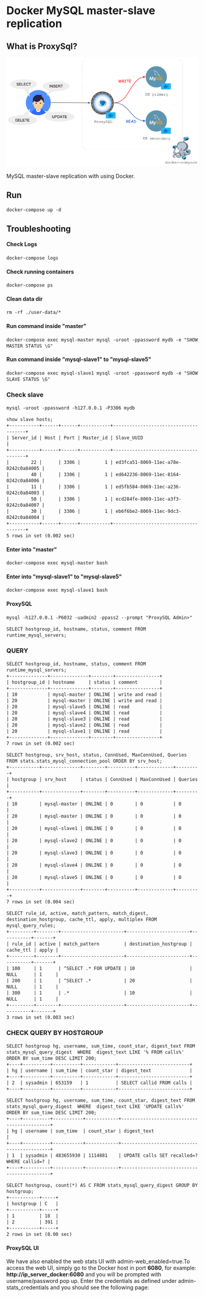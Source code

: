Docker MySQL master-slave replication 
========================

## What is ProxySql?

![Blank Diagram](./demo.png)


MySQL master-slave replication with using Docker. 

## Run

```
docker-compose up -d
```

## Troubleshooting

#### Check Logs

```
docker-compose logs
```

#### Check running containers

```
docker-compose ps
```

#### Clean data dir

```
rm -rf ./user-data/*
```

#### Run command inside "master"

```
docker-compose exec mysql-master mysql -uroot -ppassword mydb -e "SHOW MASTER STATUS \G"
```

#### Run command inside "mysql-slave1" to "mysql-slave5"

```
docker-compose exec mysql-slave1 mysql -uroot -ppassword mydb -e "SHOW SLAVE STATUS \G"
```

### Check slave
```
mysql -uroot -ppassword -h127.0.0.1 -P3306 mydb
```

```
show slave hosts;
+-----------+------+------+-----------+--------------------------------------+
| Server_id | Host | Port | Master_id | Slave_UUID                           |
+-----------+------+------+-----------+--------------------------------------+
|        22 |      | 3306 |         1 | ed3fca51-8069-11ec-a78e-0242c0a84005 |
|        40 |      | 3306 |         1 | ed642236-8069-11ec-8164-0242c0a84006 |
|        11 |      | 3306 |         1 | ed5fb584-8069-11ec-a236-0242c0a84003 |
|        50 |      | 3306 |         1 | ecd284fe-8069-11ec-a3f3-0242c0a84007 |
|        30 |      | 3306 |         1 | eb6f6be2-8069-11ec-9dc3-0242c0a84004 |
+-----------+------+------+-----------+--------------------------------------+
5 rows in set (0.002 sec)
```



#### Enter into "master"

```
docker-compose exec mysql-master bash
```

#### Enter into "mysql-slave1" to "mysql-slave5"

```
docker-compose exec mysql-slave1 bash
```


#### ProxySQL ####

```
mysql -h127.0.0.1 -P6032 -uadmin2 -ppass2 --prompt "ProxySQL Admin>"
```

```
SELECT hostgroup_id, hostname, status, comment FROM runtime_mysql_servers;
```

### QUERY ###

```
SELECT hostgroup_id, hostname, status, comment FROM runtime_mysql_servers;
+--------------+--------------+--------+----------------+
| hostgroup_id | hostname     | status | comment        |
+--------------+--------------+--------+----------------+
| 10           | mysql-master | ONLINE | write and read |
| 20           | mysql-master | ONLINE | write and read |
| 20           | mysql-slave5 | ONLINE | read           |
| 20           | mysql-slave4 | ONLINE | read           |
| 20           | mysql-slave3 | ONLINE | read           |
| 20           | mysql-slave2 | ONLINE | read           |
| 20           | mysql-slave1 | ONLINE | read           |
+--------------+--------------+--------+----------------+
7 rows in set (0.002 sec)
```

```
SELECT hostgroup, srv_host, status, ConnUsed, MaxConnUsed, Queries FROM stats.stats_mysql_connection_pool ORDER BY srv_host;
+-----------+--------------+--------+----------+-------------+---------+
| hostgroup | srv_host     | status | ConnUsed | MaxConnUsed | Queries |
+-----------+--------------+--------+----------+-------------+---------+
| 10        | mysql-master | ONLINE | 0        | 0           | 0       |
| 20        | mysql-master | ONLINE | 0        | 0           | 0       |
| 20        | mysql-slave1 | ONLINE | 0        | 0           | 0       |
| 20        | mysql-slave2 | ONLINE | 0        | 0           | 0       |
| 20        | mysql-slave3 | ONLINE | 0        | 0           | 0       |
| 20        | mysql-slave4 | ONLINE | 0        | 0           | 0       |
| 20        | mysql-slave5 | ONLINE | 0        | 0           | 0       |
+-----------+--------------+--------+----------+-------------+---------+
7 rows in set (0.004 sec)
```

```
SELECT rule_id, active, match_pattern, match_digest, destination_hostgroup, cache_ttl, apply, multiplex FROM mysql_query_rules;
+---------+--------+-----------------------+-----------------------+-----------+-------+
| rule_id | active | match_pattern         | destination_hostgroup | cache_ttl | apply |
+---------+--------+-----------------------+-----------------------+-----------+-------+
| 100     | 1      | ^SELECT .* FOR UPDATE | 10                    | NULL      | 1     |
| 200     | 1      | ^SELECT .*            | 20                    | NULL      | 1     |
| 300     | 1      | .*                    | 10                    | NULL      | 1     |
+---------+--------+-----------------------+-----------------------+-----------+-------+
3 rows in set (0.003 sec)
```

### CHECK QUERY BY HOSTGROUP

```
SELECT hostgroup hg, username, sum_time, count_star, digest_text FROM stats_mysql_query_digest  WHERE  digest_text LIKE '% FROM calls%' ORDER BY sum_time DESC LIMIT 200;
+----+----------+----------+------------+--------------------------+
| hg | username | sum_time | count_star | digest_text              |
+----+----------+----------+------------+--------------------------+
| 2  | sysadmin | 653159   | 1          | SELECT callid FROM calls |
+----+----------+----------+------------+--------------------------+
```

```
SELECT hostgroup hg, username, sum_time, count_star, digest_text FROM stats_mysql_query_digest  WHERE  digest_text LIKE 'UPDATE calls%' ORDER BY sum_time DESC LIMIT 200;
+----+----------+-----------+------------+--------------------------------------------+
| hg | username | sum_time  | count_star | digest_text                                |
+----+----------+-----------+------------+--------------------------------------------+
| 1  | sysadmin | 483655930 | 1114881    | UPDATE calls SET recalled=? WHERE callid=? |
+----+----------+-----------+------------+--------------------------------------------+
```

```
SELECT hostgroup, count(*) AS C FROM stats_mysql_query_digest GROUP BY hostgroup;
+-----------+-----+
| hostgroup | C   |
+-----------+-----+
| 1         | 18  |
| 2         | 391 |
+-----------+-----+
2 rows in set (0.00 sec)
```


#### ProxySQL UI ####

We have also enabled the web stats UI with admin-web_enabled=true.To access the web UI, simply go to the Docker host in port **6080**, for example: **http://ip_server_docker:6080** and you will be prompted with username/password pop up. Enter the credentials as defined under admin-stats_credentials and you should see the following page:
